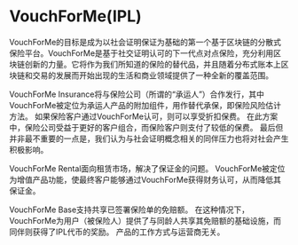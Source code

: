 # VouchForMe(IPL)

VouchForMe的目标是成为以社会证明保证为基础的第一个基于区块链的分散式保险平台。VouchForMe是基于社交证明认可的下一代点对点保险，充分利用区块链创新的力量。它将作为我们所知道的保险的替代品，并且随着分布式账本上区块链和交易的发展而开始出现的生活和商业领域提供了一种全新的覆盖范围。

VouchForMe Insurance将与保险公司（所谓的“承运人”）合作发行，其中VouchForMe被定位为承运人产品的附加组件，用作替代承保，即保险风险估计方法。 如果保险客户通过VouchForMe认可，则可以享受折扣保费。 在此方案中，保险公司受益于更好的客户组合，而保险客户则支付了较低的保费。 最后但并非最不重要的一点是，我们认为与社会证明概念相关的同伴压力也将对社会产生积极影响。

VouchForMe Rental面向租赁市场，解决了保证金的问题。 VouchForMe被定位为增值产品功能，使最终客户能够通过VouchForMe获得财务认可，从而降低其保证金。

VouchForMe Base支持共享已签署保险单的免赔额。 在这种情况下，VouchForMe为用户（被保险人）提供了与同龄人共享其免赔额的基础设施，而同伴则获得了IPL代币的奖励。 产品的工作方式与运营商无关。

